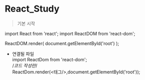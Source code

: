# React_Study
> 기본 시작

import React from 'react';
import ReactDOM from 'react-dom';


ReactDOM.render(
  document.getElementById('root')
);

- 연결될 파일<br>
import ReactDom from 'react-dom';<br>
/*코드 작성란*/<br>
ReactDom.render(<태그/>,document.getElementById('root'));
